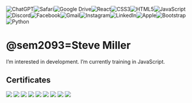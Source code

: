 ![ChatGPT](https://img.shields.io/badge/chatGPT-74aa9c?style=for-the-badge&logo=openai&logoColor=white)![Safari](https://img.shields.io/badge/Safari-000000?style=for-the-badge&logo=Safari&logoColor=white)![Google Drive](https://img.shields.io/badge/Google%20Drive-4285F4?style=for-the-badge&logo=googledrive&logoColor=white)![React](https://img.shields.io/badge/react-%2320232a.svg?style=for-the-badge&logo=react&logoColor=%2361DAFB)![CSS3](https://img.shields.io/badge/css3-%231572B6.svg?style=for-the-badge&logo=css3&logoColor=white)![HTML5](https://img.shields.io/badge/html5-%23E34F26.svg?style=for-the-badge&logo=html5&logoColor=white)![JavaScript](https://img.shields.io/badge/javascript-%23323330.svg?style=for-the-badge&logo=javascript&logoColor=%23F7DF1E)![Discord](https://img.shields.io/badge/Discord-%235865F2.svg?style=for-the-badge&logo=discord&logoColor=white)![Facebook](https://img.shields.io/badge/Facebook-%231877F2.svg?style=for-the-badge&logo=Facebook&logoColor=white)![Gmail](https://img.shields.io/badge/Gmail-D14836?style=for-the-badge&logo=gmail&logoColor=white)![Instagram](https://img.shields.io/badge/Instagram-%23E4405F.svg?style=for-the-badge&logo=Instagram&logoColor=white)![LinkedIn](https://img.shields.io/badge/linkedin-%230077B5.svg?style=for-the-badge&logo=linkedin&logoColor=white)![Apple](https://img.shields.io/badge/Apple-%23000000.svg?style=for-the-badge&logo=apple&logoColor=white)![Bootstrap](https://img.shields.io/badge/Bootstrap-563D7C?style=for-the-badge&logo=bootstrap&logoColor=white)![Python](https://img.shields.io/badge/Python-FFD43B?style=for-the-badge&logo=python&logoColor=blue)



# @sem2093=Steve Miller

 I’m interested in development.
 I’m currently training in JavaScript.

## Certificates 

<img src="certificates/13CD359F-9B4B-4AFA-81F9-D5E3563071E8.jpeg">

<img src="certificates/7295ECB3-E1B4-47DA-9E9D-6967EFC61B7F.jpeg">

<img src="certificates/865F41B3-96D2-4DAA-97E6-130C35657F99.jpeg">

<img src="certificates/8776502F-DADA-40B4-BE1F-FC8B9EAC69B2.jpeg">

<img src="certificates/8E71DCFF-D64A-4CC6-8A91-A8AF265681A1.jpeg">

<img src="certificates/C7D4FB2C-885E-4E65-8AFA-39B0BF28AC56.jpeg">

<img src="certificates/DA835802-6D8D-4AAE-9F42-900022064DB9.jpeg">

<img src="certificates/EC5FBD86-BDC8-4A8F-B149-CAAD5EBC21A7.jpeg">

<img src="certificates/EDF1FFAB-7B40-469F-B814-757FB8203B26.jpeg">


 
 
 






 



 
 
 
 
 
 






 





 

<!---
sem2093/sem2093 is a ✨ special ✨ repository because its `README.md` (this file) appears on your GitHub profile.
You can click the Preview link to take a look at your changes.
--->
